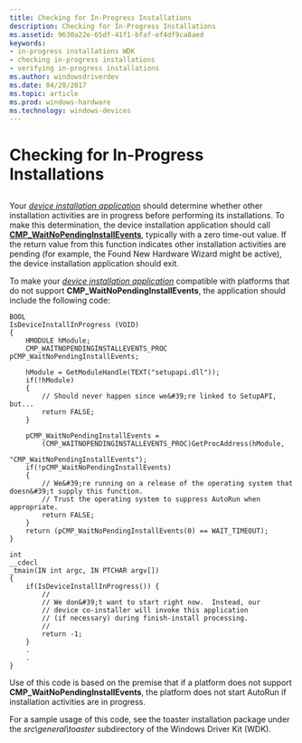 ```yaml
---
title: Checking for In-Progress Installations
description: Checking for In-Progress Installations
ms.assetid: 9630a22e-65df-41f1-bfaf-ef4df9ca8aed
keywords:
- in-progress installations WDK
- checking in-progress installations
- verifying in-progress installations
ms.author: windowsdriverdev
ms.date: 04/20/2017
ms.topic: article
ms.prod: windows-hardware
ms.technology: windows-devices
---
```


# Checking for In-Progress Installations


## <a href="" id="ddk-checking-for-in-progress-installations-dg"></a>


Your [*device installation application*](https://msdn.microsoft.com/library/windows/hardware/ff556277#wdkgloss-device-installation-application) should determine whether other installation activities are in progress before performing its installations. To make this determination, the device installation application should call [**CMP\_WaitNoPendingInstallEvents**](https://msdn.microsoft.com/library/windows/hardware/ff537916), typically with a zero time-out value. If the return value from this function indicates other installation activities are pending (for example, the Found New Hardware Wizard might be active), the device installation application should exit.

To make your [*device installation application*](https://msdn.microsoft.com/library/windows/hardware/ff556277#wdkgloss-device-installation-application) compatible with platforms that do not support **CMP\_WaitNoPendingInstallEvents**, the application should include the following code:

```
BOOL
IsDeviceInstallInProgress (VOID)
{
    HMODULE hModule;
    CMP_WAITNOPENDINGINSTALLEVENTS_PROC pCMP_WaitNoPendingInstallEvents;

    hModule = GetModuleHandle(TEXT("setupapi.dll"));
    if(!hModule)
    {
        // Should never happen since we&#39;re linked to SetupAPI, but...
        return FALSE;
    }

    pCMP_WaitNoPendingInstallEvents = 
        (CMP_WAITNOPENDINGINSTALLEVENTS_PROC)GetProcAddress(hModule,
                                             "CMP_WaitNoPendingInstallEvents");
    if(!pCMP_WaitNoPendingInstallEvents)
    {
        // We&#39;re running on a release of the operating system that doesn&#39;t supply this function.
        // Trust the operating system to suppress AutoRun when appropriate.
        return FALSE;
    }
    return (pCMP_WaitNoPendingInstallEvents(0) == WAIT_TIMEOUT);
}

int
__cdecl
_tmain(IN int argc, IN PTCHAR argv[])
{
    if(IsDeviceInstallInProgress()) {
        //
        // We don&#39;t want to start right now.  Instead, our 
        // device co-installer will invoke this application 
        // (if necessary) during finish-install processing.
        //
        return -1;
    }
    .
    .
}
```

Use of this code is based on the premise that if a platform does not support **CMP\_WaitNoPendingInstallEvents**, the platform does not start AutoRun if installation activities are in progress.

For a sample usage of this code, see the toaster installation package under the *src\\general\\toaster* subdirectory of the Windows Driver Kit (WDK).

 

 





